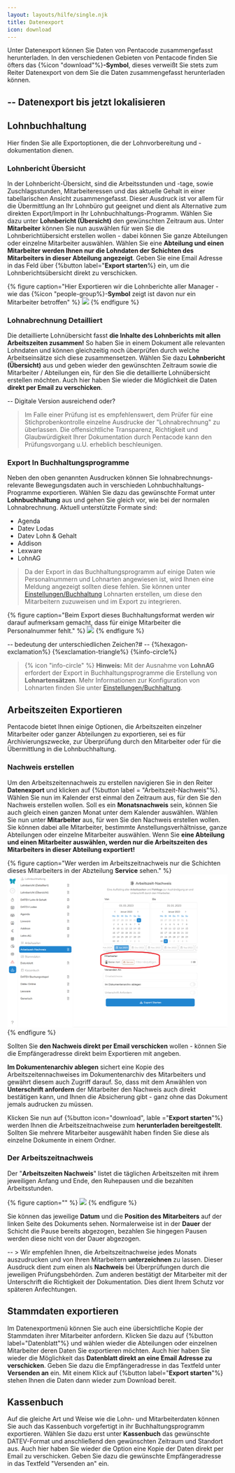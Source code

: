 ```yaml
---
layout: layouts/hilfe/single.njk
title: Datenexport
icon: download
---
```


Unter Datenexport können Sie Daten von Pentacode zusammengefasst herunterladen. In den verschiedenen Gebieten von Pentacode finden Sie öfters das {%icon "download"%}**-Symbol**, dieses verweißt Sie stets zum Reiter Datenexport von dem Sie die Daten zusammengefasst herunterladen können. 

-- Datenexport bis jetzt lokalisieren
-- 


## Lohnbuchhaltung

Hier finden Sie alle Exportoptionen, die der Lohnvorbereitung und -dokumentation dienen.  

### Lohnbericht Übersicht

In der Lohnbericht-Übersicht, sind die Arbeitsstunden und -tage, sowie Zuschlagsstunden, Mitarbeiteressen und das aktuelle Gehalt in einer tabellarischen Ansicht zusammengefasst. Dieser Ausdruck ist vor allem für die Übermittlung an Ihr Lohnbüro gut geeignet und dient als Alternative zum direkten Export/Import in Ihr Lohnbuchhaltungs-Programm.
Wählen Sie dazu unter **Lohnbericht (Übersicht)** den gewünschten Zeitraum aus. Unter **Mitarbeiter** können Sie nun auswählen für wen Sie die Lohnberichtübersicht erstellen wollen - dabei können Sie ganze Abteilungen oder einzelne Mitarbeiter auswählen. Wählen Sie eine **Abteilung und einen Mitarbeiter werden Ihnen nur die Lohndaten der Schichten des Mitarbeiters in dieser Abteilung angezeigt**.
Geben Sie eine Email Adresse in das Feld über {%button label="**Export starten**%} ein, um die Lohnberichtsübersicht direkt zu verschicken. 

{% figure caption="Hier Exportieren wir die Lohnberichte aller Manager - wie das {%icon "people-group%}-**Symbol** zeigt ist davon nur ein Mitarbeiter betroffen" %}
<img src="lohnbericht_übersicht.webp" />
{% endfigure %}

### Lohnabrechnung Detailliert

Die detaillierte Lohnübersicht fasst **die Inhalte des Lohnberichts mit allen Arbeitszeiten zusammen!** So haben Sie in einem Dokument alle relevanten Lohndaten und können gleichzeitig noch überprüfen durch welche Arbeitseinsätze sich diese zusammensetzen. 
Wählen Sie dazu **Lohnbericht (Übersicht)** aus und geben wieder den gewünschten Zeitraum sowie die Mitarbeiter / Abteilungen ein, für den Sie die detaillierte Lohnübersicht erstellen möchten. Auch hier haben Sie wieder die Möglichkeit die Daten **direkt per Email zu verschicken**. 




-- Digitale Version ausreichend oder?
> Im Falle einer Prüfung ist es empfehlenswert, dem Prüfer für eine Stichprobenkontrolle einzelne Ausdrucke der "Lohnabrechnung" zu überlassen. Die offensichtliche Transparenz, Richtigkeit und Glaubwürdigkeit Ihrer Dokumentation durch Pentacode kann den Prüfungsvorgang u.U. erheblich beschleunigen.

### Export In Buchhaltungsprogramme

Neben den oben genannten Ausdrucken können Sie lohnabrechnungs-relevante Bewegungsdaten auch in verschieden Lohnbuchhaltungs-Programme exportieren. Wählen Sie dazu das gewünschte Format unter **Lohnbuchhaltung** aus und gehen Sie gleich vor, wie bei der normalen Lohnabrechnung.
Aktuell unterstützte Formate sind:

- Agenda
- Datev Lodas
- Datev Lohn & Gehalt
- Addison
- Lexware
- LohnAG

> Da der Export in das Buchhaltungsprogramm auf einige Daten wie Personalnummern und Lohnarten angewiesen ist, wird Ihnen eine Meldung angezeigt sollten diese fehlen. Sie können unter [Einstellungen/Buchhaltung](/hilfe/handbuch/einstellungen/buchhaltung#lohnarten) Lohnarten erstellen, um diese den Mitarbeitern zuzuweisen und im Export zu integrieren.

{% figure caption="Beim Export dieses Buchhaltungsformat werden wir darauf aufmerksam gemacht, dass für einige Mitarbeiter die Personalnummer fehlt." %}
<img src=".webp" />
{% endfigure %}

-- bedeutung der unterschiedlichen Zeichen?#
-- {%hexagon-exclamation%} {%exclamation-triangle%} {%info-circle%}


> {% icon "info-circle" %} **Hinweis:** Mit der Ausnahme von **LohnAG** erfordert der Export in Buchhaltungsprogramme
> die Erstellung von **Lohnartensätzen**. Mehr Informationen zur Konfiguration von Lohnarten finden Sie unter
> [Einstellungen/Buchhaltung](/hilfe/handbuch/einstellungen/buchhaltung#lohnarten).



## Arbeitszeiten Exportieren

Pentacode bietet Ihnen einige Optionen, die Arbeitszeiten einzelner Mitarbeiter oder ganzer Abteilungen zu exportieren, sei es für Archivierungszwecke, zur Überprüfung durch den Mitarbeiter oder für die Übermittlung in die Lohnbuchhaltung.

### Nachweis erstellen

Um den Arbeitszeitennachweis zu erstellen navigieren Sie in den Reiter **Datenexport** und klicken auf {%button label = "Arbeitszeit-Nachweis"%}. Wählen Sie nun im Kalender erst einmal den Zeitraum aus, für den Sie den Nachweis erstellen wollen. Soll es ein **Monatsnachweis** sein, können Sie auch gleich einen ganzen Monat unter dem Kalender auswählen. 
Wählen Sie nun unter **Mitarbeiter** aus, für wen Sie den Nachweis erstellen wollen. Sie können dabei alle Mitarbeiter, bestimmte Anstellungsverhältnisse, ganze Abteilungen oder einzelne Mitarbeiter auswählen. Wenn Sie **eine Abteilung und einen Mitarbeiter auswählen, werden nur die Arbeitszeiten des Mitarbeiters in dieser Abteilung exportiert!**

{% figure caption="Wer werden im Arbeitszeitnachweis nur die Schichten dieses Mitarbeiters in der Abzteilung **Service** sehen." %}
<img src="mitarbeiter_filter.webp" />
{% endfigure %}

Sollten Sie **den Nachweis direkt per Email verschicken** wollen - können Sie die Empfängeradresse direkt beim Exportieren mit angeben.

**Im Dokumentenarchiv ablegen** sichert eine Kopie des Arbeitszeitennachweises im Dokumentenarchiv des Mitarbeiters und gewährt diesem auch Zugriff darauf. So, dass mit dem Anwählen von **Unterschrift anfordern** der Mitarbeiter den Nachweis auch direkt bestätigen kann, und Ihnen die Absicherung gibt - ganz ohne das Dokument jemals audrucken zu müssen. 

Klicken Sie nun auf {%button icon="download", lable ="**Export starten**"%} werden Ihnen die Arbeitszeitnachweise zum **herunterladen bereitgestellt**. Sollten Sie mehrere Mitarbeiter ausgewählt haben finden Sie diese als einzelne Dokumente in einem Ordner. 

### Der Arbeitszeitnachweis

Der "**Arbeitszeiten Nachweis**" listet die täglichen Arbeitszeiten mit ihrem jeweiligen Anfang und Ende, den Ruhepausen und die bezahlten Arbeitsstunden.

{% figure caption="" %}
<img src="arbeitszeiten-nachweis.png" />
{% endfigure %}

Sie können das jeweilige **Datum** und die **Position des Mitarbeiters** auf der linken Seite des Dokuments sehen. Normalerweise ist in der **Dauer** der Schicht die Pause bereits abgezogen, bezahlen Sie hingegen Pausen werden diese nicht von der Dauer abgezogen. 


-- > Wir empfehlen Ihnen, die Arbeitszeitnachweise jedes Monats auszudrucken und von Ihren Mitarbeitern **unterzeichnen** zu lassen. Dieser Ausdruck dient zum einen als **Nachweis** bei Überprüfungen durch die jeweiligen Prüfungsbehörden. Zum anderen bestätigt der Mitarbeiter mit der Unterschrift die Richtigkeit der Dokumentation. Dies dient Ihrem Schutz vor späteren Anfechtungen.

## Stammdaten exportieren

Im Datenexportmenü können Sie auch eine übersichtliche Kopie der Stammdaten ihrer Mitarbeiter anfordern. Klicken Sie dazu auf {%button label="Datenblatt"%} und wählen wieder die Abteilungen oder einzelnen Mitarbeiter deren Daten Sie exportieren möchten. Auch hier haben Sie wieder die Möglichkeit das **Datenblatt direkt an eine Email Adresse zu verschicken**. Geben Sie dazu die Empfängeradresse in das Textfeld unter **Versenden an** ein. Mit einem Klick auf {%button label="**Export starten**"%} stehen Ihnen die Daten dann wieder zum Download bereit. 

## Kassenbuch

Auf die gleiche Art und Weise wie die Lohn- und Mitarbeiterdaten können Sie auch das Kassenbuch vorgefertigt in ihr Buchhaltungsprogramm exportieren. Wählen Sie dazu erst unter **Kassenbuch** das gewünschte DATEV-Format und anschließend den gewünschten Zeitraum und Standort aus. Auch hier haben Sie wieder die Option eine Kopie der Daten direkt per Email zu verschicken. Geben Sie dazu die gewünschte Empfängeradresse in das Textfeld "Versenden an" ein.      
